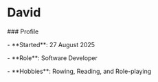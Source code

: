 # David





\### Profile

\- \*\*Started\*\*: 27 August 2025

\- \*\*Role\*\*: Software Developer

\- \*\*Hobbies\*\*: Rowing, Reading, and Role-playing

